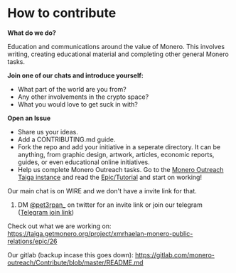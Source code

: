 # How to contribute

**What do we do?**

Education and communications around the value of Monero. This involves writing, creating educational material and completing other general Monero tasks.

**Join one of our chats and introduce yourself:**
- What part of the world are you from?
- Any other involvements in the crypto space?
- What you would love to get suck in with?

**Open an Issue**

 - Share us your ideas.
 - Add a CONTRIBUTING.md guide.
 - Fork the repo and add your initiative in a seperate directory. It can be anything, from graphic design, artwork, articles, economic reports, guides, or even educational online initiatives. 
 - Help us complete Monero Outreach tasks. Go to the [Monero Outreach Taiga instance](https://taiga.getmonero.org/project/xmrhaelan-monero-public-relations/) and read the [Epic/Tutorial](https://taiga.getmonero.org/project/xmrhaelan-monero-public-relations/epic/26) and start on working!

Our main chat is on WIRE and we don't have a invite link for that.

1. DM [@pet3rpan_](https://twitter.com/pet3rpan_) on twitter for an invite link or join our telegram ([Telegram join link](https://t.me/joinchat/DM8-zUXYPy2QPEkH5hW3FA))

Check out what we are working on: https://taiga.getmonero.org/project/xmrhaelan-monero-public-relations/epic/26

Our gitlab (backup incase this goes down): https://gitlab.com/monero-outreach/Contribute/blob/master/README.md
